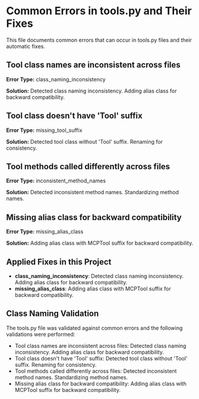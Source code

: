 # Common Errors in tools.py and Their Fixes

This file documents common errors that can occur in tools.py files and their automatic fixes.

## Tool class names are inconsistent across files

**Error Type:** class_naming_inconsistency

**Solution:** Detected class naming inconsistency. Adding alias class for backward compatibility.

## Tool class doesn't have 'Tool' suffix

**Error Type:** missing_tool_suffix

**Solution:** Detected tool class without 'Tool' suffix. Renaming for consistency.

## Tool methods called differently across files

**Error Type:** inconsistent_method_names

**Solution:** Detected inconsistent method names. Standardizing method names.

## Missing alias class for backward compatibility

**Error Type:** missing_alias_class

**Solution:** Adding alias class with MCPTool suffix for backward compatibility.

## Applied Fixes in this Project

- **class_naming_inconsistency**: Detected class naming inconsistency. Adding alias class for backward compatibility.
- **missing_alias_class**: Adding alias class with MCPTool suffix for backward compatibility.


## Class Naming Validation

The tools.py file was validated against common errors and the following validations were performed:

- Tool class names are inconsistent across files: Detected class naming inconsistency. Adding alias class for backward compatibility.
- Tool class doesn't have 'Tool' suffix: Detected tool class without 'Tool' suffix. Renaming for consistency.
- Tool methods called differently across files: Detected inconsistent method names. Standardizing method names.
- Missing alias class for backward compatibility: Adding alias class with MCPTool suffix for backward compatibility.
